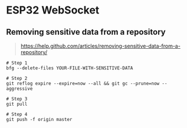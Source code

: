 # ESP32 WebSocket

## Removing sensitive data from a repository
> https://help.github.com/articles/removing-sensitive-data-from-a-repository/

    # Step 1
    bfg --delete-files YOUR-FILE-WITH-SENSITIVE-DATA
    
    # Step 2
    git reflog expire --expire=now --all && git gc --prune=now --aggressive
    
    # Step 3
    git pull
    
    # Step 4
    git push -f origin master
    